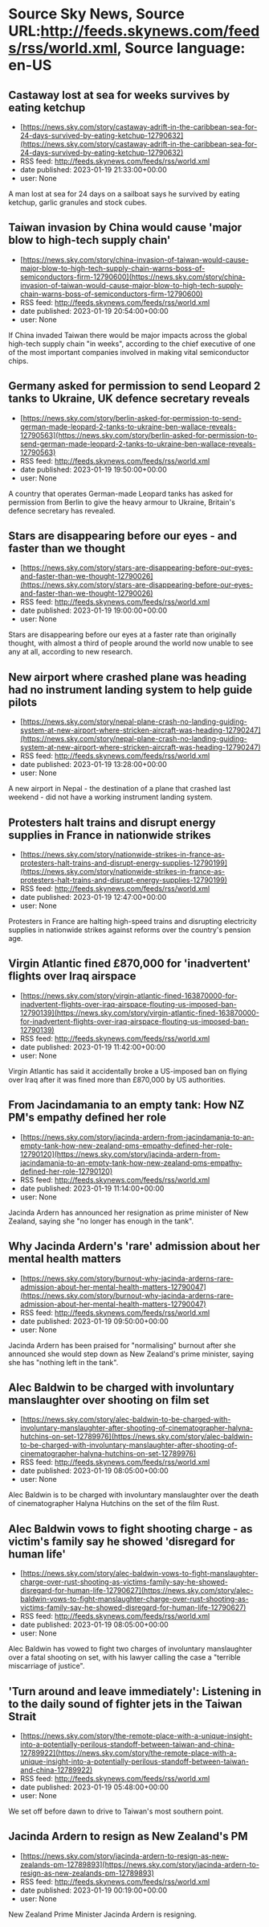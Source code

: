 # Source Sky News, Source URL:http://feeds.skynews.com/feeds/rss/world.xml, Source language: en-US

## Castaway lost at sea for weeks survives by eating ketchup
 - [https://news.sky.com/story/castaway-adrift-in-the-caribbean-sea-for-24-days-survived-by-eating-ketchup-12790632](https://news.sky.com/story/castaway-adrift-in-the-caribbean-sea-for-24-days-survived-by-eating-ketchup-12790632)
 - RSS feed: http://feeds.skynews.com/feeds/rss/world.xml
 - date published: 2023-01-19 21:33:00+00:00
 - user: None

A man lost at sea for 24 days on a sailboat says he survived by eating ketchup, garlic granules and stock cubes.

## Taiwan invasion by China would cause 'major blow to high-tech supply chain'
 - [https://news.sky.com/story/china-invasion-of-taiwan-would-cause-major-blow-to-high-tech-supply-chain-warns-boss-of-semiconductors-firm-12790600](https://news.sky.com/story/china-invasion-of-taiwan-would-cause-major-blow-to-high-tech-supply-chain-warns-boss-of-semiconductors-firm-12790600)
 - RSS feed: http://feeds.skynews.com/feeds/rss/world.xml
 - date published: 2023-01-19 20:54:00+00:00
 - user: None

If China invaded Taiwan there would be major impacts across the global high-tech supply chain "in weeks", according to the chief executive of one of the most important companies involved in making vital semiconductor chips.

## Germany asked for permission to send Leopard 2 tanks to Ukraine, UK defence secretary reveals
 - [https://news.sky.com/story/berlin-asked-for-permission-to-send-german-made-leopard-2-tanks-to-ukraine-ben-wallace-reveals-12790563](https://news.sky.com/story/berlin-asked-for-permission-to-send-german-made-leopard-2-tanks-to-ukraine-ben-wallace-reveals-12790563)
 - RSS feed: http://feeds.skynews.com/feeds/rss/world.xml
 - date published: 2023-01-19 19:50:00+00:00
 - user: None

A country that operates German-made Leopard tanks has asked for permission from Berlin to give the heavy armour to Ukraine, Britain's defence secretary has revealed.

## Stars are disappearing before our eyes - and faster than we thought
 - [https://news.sky.com/story/stars-are-disappearing-before-our-eyes-and-faster-than-we-thought-12790026](https://news.sky.com/story/stars-are-disappearing-before-our-eyes-and-faster-than-we-thought-12790026)
 - RSS feed: http://feeds.skynews.com/feeds/rss/world.xml
 - date published: 2023-01-19 19:00:00+00:00
 - user: None

Stars are disappearing before our eyes at a faster rate than originally thought, with almost a third of people around the world now unable to see any at all, according to new research.

## New airport where crashed plane was heading had no instrument landing system to help guide pilots
 - [https://news.sky.com/story/nepal-plane-crash-no-landing-guiding-system-at-new-airport-where-stricken-aircraft-was-heading-12790247](https://news.sky.com/story/nepal-plane-crash-no-landing-guiding-system-at-new-airport-where-stricken-aircraft-was-heading-12790247)
 - RSS feed: http://feeds.skynews.com/feeds/rss/world.xml
 - date published: 2023-01-19 13:28:00+00:00
 - user: None

A new airport in Nepal - the destination of a plane that crashed last weekend - did not have a working instrument landing system.

## Protesters halt trains and disrupt energy supplies in France in nationwide strikes
 - [https://news.sky.com/story/nationwide-strikes-in-france-as-protesters-halt-trains-and-disrupt-energy-supplies-12790199](https://news.sky.com/story/nationwide-strikes-in-france-as-protesters-halt-trains-and-disrupt-energy-supplies-12790199)
 - RSS feed: http://feeds.skynews.com/feeds/rss/world.xml
 - date published: 2023-01-19 12:47:00+00:00
 - user: None

Protesters in France are halting high-speed trains and disrupting electricity supplies in nationwide strikes against reforms over the country's pension age.

## Virgin Atlantic fined &#163;870,000 for 'inadvertent' flights over Iraq airspace
 - [https://news.sky.com/story/virgin-atlantic-fined-163870000-for-inadvertent-flights-over-iraq-airspace-flouting-us-imposed-ban-12790139](https://news.sky.com/story/virgin-atlantic-fined-163870000-for-inadvertent-flights-over-iraq-airspace-flouting-us-imposed-ban-12790139)
 - RSS feed: http://feeds.skynews.com/feeds/rss/world.xml
 - date published: 2023-01-19 11:42:00+00:00
 - user: None

Virgin Atlantic has said it accidentally broke a US-imposed ban on flying over Iraq after it was fined more than &#163;870,000 by US authorities.

## From Jacindamania to an empty tank: How NZ PM's empathy defined her role
 - [https://news.sky.com/story/jacinda-ardern-from-jacindamania-to-an-empty-tank-how-new-zealand-pms-empathy-defined-her-role-12790120](https://news.sky.com/story/jacinda-ardern-from-jacindamania-to-an-empty-tank-how-new-zealand-pms-empathy-defined-her-role-12790120)
 - RSS feed: http://feeds.skynews.com/feeds/rss/world.xml
 - date published: 2023-01-19 11:14:00+00:00
 - user: None

Jacinda Ardern has announced her resignation as prime minister of New Zealand, saying she "no longer has enough in the tank".&#160;

## Why Jacinda Ardern's 'rare' admission about her mental health matters
 - [https://news.sky.com/story/burnout-why-jacinda-arderns-rare-admission-about-her-mental-health-matters-12790047](https://news.sky.com/story/burnout-why-jacinda-arderns-rare-admission-about-her-mental-health-matters-12790047)
 - RSS feed: http://feeds.skynews.com/feeds/rss/world.xml
 - date published: 2023-01-19 09:50:00+00:00
 - user: None

Jacinda Ardern has been praised for "normalising" burnout after she announced she would step down as New Zealand's prime minister, saying she has "nothing left in the tank".

## Alec Baldwin to be charged with involuntary manslaughter over shooting on film set
 - [https://news.sky.com/story/alec-baldwin-to-be-charged-with-involuntary-manslaughter-after-shooting-of-cinematographer-halyna-hutchins-on-set-12789976](https://news.sky.com/story/alec-baldwin-to-be-charged-with-involuntary-manslaughter-after-shooting-of-cinematographer-halyna-hutchins-on-set-12789976)
 - RSS feed: http://feeds.skynews.com/feeds/rss/world.xml
 - date published: 2023-01-19 08:05:00+00:00
 - user: None

Alec Baldwin is to be charged with involuntary manslaughter over the death of cinematographer Halyna Hutchins on the set of the film Rust.

## Alec Baldwin vows to fight shooting charge - as victim's family say he showed 'disregard for human life'
 - [https://news.sky.com/story/alec-baldwin-vows-to-fight-manslaughter-charge-over-rust-shooting-as-victims-family-say-he-showed-disregard-for-human-life-12790627](https://news.sky.com/story/alec-baldwin-vows-to-fight-manslaughter-charge-over-rust-shooting-as-victims-family-say-he-showed-disregard-for-human-life-12790627)
 - RSS feed: http://feeds.skynews.com/feeds/rss/world.xml
 - date published: 2023-01-19 08:05:00+00:00
 - user: None

Alec Baldwin has vowed to fight two charges of involuntary manslaughter over a fatal shooting on set, with his lawyer calling the case a "terrible miscarriage of justice".

## 'Turn around and leave immediately': Listening in to the daily sound of fighter jets in the Taiwan Strait
 - [https://news.sky.com/story/the-remote-place-with-a-unique-insight-into-a-potentially-perilous-standoff-between-taiwan-and-china-12789922](https://news.sky.com/story/the-remote-place-with-a-unique-insight-into-a-potentially-perilous-standoff-between-taiwan-and-china-12789922)
 - RSS feed: http://feeds.skynews.com/feeds/rss/world.xml
 - date published: 2023-01-19 05:48:00+00:00
 - user: None

We set off before dawn to drive to Taiwan's most southern point.

## Jacinda Ardern to resign as New Zealand's PM
 - [https://news.sky.com/story/jacinda-ardern-to-resign-as-new-zealands-pm-12789893](https://news.sky.com/story/jacinda-ardern-to-resign-as-new-zealands-pm-12789893)
 - RSS feed: http://feeds.skynews.com/feeds/rss/world.xml
 - date published: 2023-01-19 00:19:00+00:00
 - user: None

New Zealand Prime Minister Jacinda Ardern is resigning.
